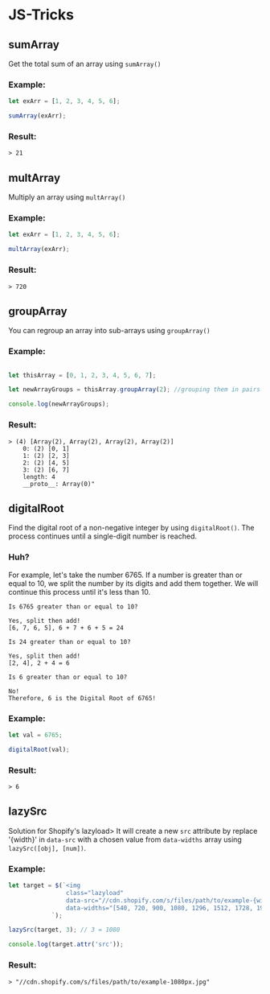 # JS-Tricks

## sumArray

Get the total sum of an array using `sumArray()`

### Example:
``` js
let exArr = [1, 2, 3, 4, 5, 6];

sumArray(exArr);
```

### Result:
```
> 21
```

## multArray
Multiply an array using `multArray()`

### Example:
``` js
let exArr = [1, 2, 3, 4, 5, 6];

multArray(exArr);
```

### Result:
```
> 720
```

## groupArray

You can regroup an array into sub-arrays using `groupArray()`

### Example:
```js

let thisArray = [0, 1, 2, 3, 4, 5, 6, 7];

let newArrayGroups = thisArray.groupArray(2); //grouping them in pairs

console.log(newArrayGroups);
```
### Result:
```
> (4) [Array(2), Array(2), Array(2), Array(2)]
    0: (2) [0, 1]
    1: (2) [2, 3]
    2: (2) [4, 5]
    3: (2) [6, 7]
    length: 4
    __proto__: Array(0)"
```

## digitalRoot

Find the digital root of a non-negative integer by using `digitalRoot()`. The process continues until a single-digit number is reached. 

### Huh? 

For example, let's take the number 6765. If a number is greater than or equal to 10, we split the number by its digits and add them together. We will continue this process until it's less than 10.

```
Is 6765 greater than or equal to 10? 

Yes, split then add! 
[6, 7, 6, 5], 6 + 7 + 6 + 5 = 24

Is 24 greater than or equal to 10? 

Yes, split then add!
[2, 4], 2 + 4 = 6

Is 6 greater than or equal to 10?

No! 
Therefore, 6 is the Digital Root of 6765!
```
### Example:
```js
let val = 6765;

digitalRoot(val);
```

### Result: 

```
> 6
```
## lazySrc

Solution for Shopify's lazyload> It will create a new `src` attribute by replace '{width}' in `data-src` with a chosen value from `data-widths` array using `lazySrc([obj], [num])`.

### Example:
``` js
let target = $(`<img 
                class="lazyload" 
                data-src="//cdn.shopify.com/s/files/path/to/example-{width}px.jpg" 
                data-widths="[540, 720, 900, 1080, 1296, 1512, 1728, 1944, 2048, 4472]">
            `); 

lazySrc(target, 3); // 3 = 1080

console.log(target.attr('src'));
```
### Result:
```
> "//cdn.shopify.com/s/files/path/to/example-1080px.jpg"
```
